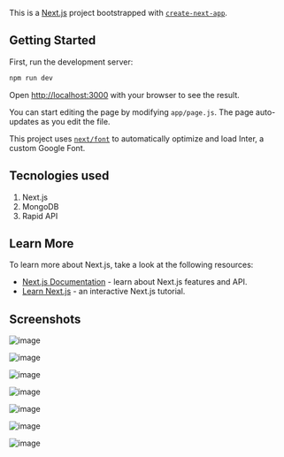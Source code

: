 This is a [Next.js](https://nextjs.org/) project bootstrapped with [`create-next-app`](https://github.com/vercel/next.js/tree/canary/packages/create-next-app).

## Getting Started

First, run the development server:

```bash
npm run dev
```

Open [http://localhost:3000](http://localhost:3000) with your browser to see the result.

You can start editing the page by modifying `app/page.js`. The page auto-updates as you edit the file.

This project uses [`next/font`](https://nextjs.org/docs/basic-features/font-optimization) to automatically optimize and load Inter, a custom Google Font.

## Tecnologies used
1. Next.js
2. MongoDB
3. Rapid API


## Learn More

To learn more about Next.js, take a look at the following resources:

- [Next.js Documentation](https://nextjs.org/docs) - learn about Next.js features and API.
- [Learn Next.js](https://nextjs.org/learn) - an interactive Next.js tutorial.

## Screenshots


![image](https://github.com/Navneet-09/ShowFusion/assets/83538599/b5fc9e97-74c5-401b-bd7e-9317dde5f2fc)


![image](https://github.com/Navneet-09/ShowFusion/assets/83538599/0676822c-b109-4679-a17c-ce99ac1a89ab)


![image](https://github.com/Navneet-09/ShowFusion/assets/83538599/4f4ffe8c-4082-40db-883b-8896186e674e)


![image](https://github.com/Navneet-09/ShowFusion/assets/83538599/5d38ee11-f138-4ef0-9594-afb427cbf7c4)


![image](https://github.com/Navneet-09/ShowFusion/assets/83538599/005350aa-ab6d-4f2c-932c-a211b62c251a)


![image](https://github.com/Navneet-09/ShowFusion/assets/83538599/31410529-aefa-4528-ad06-ebc5fdc247cb)


![image](https://github.com/Navneet-09/ShowFusion/assets/83538599/7b47beda-7d23-4e1c-8cfd-a8e45a8ae053)


